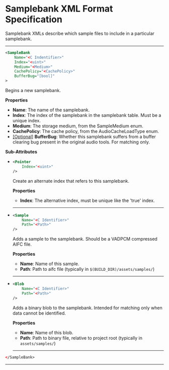 # Samplebank XML Format Specification

Samplebank XMLs describe which sample files to include in a particular samplebank.

---

```xml
<SampleBank
    Name="<C Indentifier>"
    Index="<uint>"
    Medium="<Medium>"
    CachePolicy="<CachePolicy>"
    BufferBug="[bool]"
>
```
Begins a new samplebank.

**Properties**

- **Name**: The name of the samplebank.
- **Index**: The index of the samplebank in the samplebank table. Must be a unique index.
- **Medium**: The storage medium, from the SampleMedium enum.
- **CachePolicy**: The cache policy, from the AudioCacheLoadType enum.
- <ins>[Optional]</ins> **BufferBug**: Whether this samplebank suffers from a buffer clearing bug present in the original audio tools. For matching only.

**Sub-Attributes**

-
    ```xml
    <Pointer
        Index="<uint>"
    />
    ```
    Create an alternate index that refers to this samplebank.

    **Properties**

    - **Index**: The alternative index, must be unique like the 'true' index.

    ---

-
    ```xml
    <Sample
        Name="<C Identifier>"
        Path="<Path>"
    />
    ```
    Adds a sample to the samplebank. Should be a VADPCM compressed AIFC file.

    **Properties**

    - **Name**: Name of this sample.
    - **Path**: Path to aifc file (typically in `$(BUILD_DIR)/assets/samples/`)

    ---

-
    ```xml
    <Blob
        Name="<C Identifier>"
        Path="<Path>"
    />
    ```
    Adds a binary blob to the samplebank. Intended for matching only when data cannot be identified.

    **Properties**

    - **Name**: Name of this blob.
    - **Path**: Path to binary file, relative to project root (typically in `assets/samples/`)

    ---

```xml
</SampleBank>
```
---
